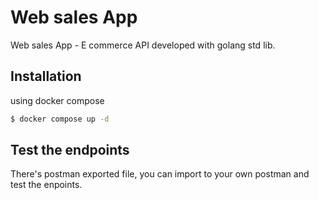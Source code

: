# Web sales App

Web sales App - E commerce API developed with golang std lib.

## Installation

using docker compose
```bash
$ docker compose up -d
```

## Test the endpoints
There's postman exported file, you can import to your own postman and test the enpoints.